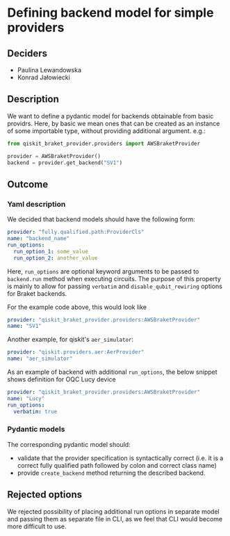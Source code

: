 # Defining backend model for simple providers

## Deciders

- Paulina Lewandowska
- Konrad Jałowiecki

## Description

We want to define a pydantic model for backends obtainable from basic providrs.
Here, by basic we mean ones that can be created as an instance of some
importable type, without providing additional argument. e.g.:

```python
from qiskit_braket_provider.providers import AWSBraketProvider

provider = AWSBraketProvider()
backend = provider.get_backend("SV1")
```

## Outcome

### Yaml description

We decided that backend models should have the following form:

```yaml
provider: "fully.qualified.path:ProviderCls"
name: "backend_name"
run_options:
  run_option_1: some_value
  run_option_2: another_value
```

Here, `run_options` are optional keyword arguments to be passed to
`backend.run` method when executing circuits. The purpose of this property is 
mainly to allow for passing `verbatim` and `disable_qubit_rewiring` options
for Braket backends.

For the example code above, this would look like

```yaml
provider: "qiskit_braket_provider.providers:AWSBraketProvider"
name: "SV1"
```

Another example, for qiskit's `aer_simulator`:

```yaml
provider: "qiskit.providers.aer:AerProvider"
name: "aer_simulator"
```

As an example of backend with additional `run_options`, the below snippet 
shows definition for OQC Lucy device

```yaml
provider: "qiskit_braket_provider.providers:AWSBraketProvider"
name: "Lucy"
run_options:
  verbatim: true
```

### Pydantic models

The corresponding pydantic model should:

- validate that the provider specification is syntactically correct (i.e. it 
  is a correct fully qualified path followed by colon and correct class name)
- provide `create_backend` method returning the described backend.


## Rejected options

We rejected possibility of placing additional run options in separate model 
and passing them as separate file in CLI, as we feel that CLI would become 
more difficult to use.
